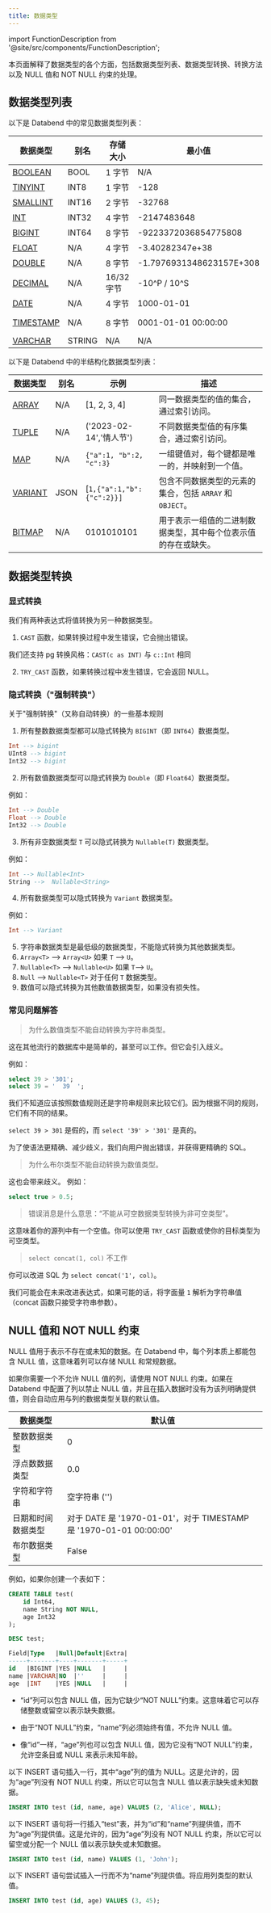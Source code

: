 ```yaml
---
title: 数据类型
---
```


import FunctionDescription from '@site/src/components/FunctionDescription';

<FunctionDescription description="引入或更新版本：v1.2.100"/>

本页面解释了数据类型的各个方面，包括数据类型列表、数据类型转换、转换方法以及 NULL 值和 NOT NULL 约束的处理。

## 数据类型列表

以下是 Databend 中的常见数据类型列表：

| 数据类型                                                            | 别名   | 存储大小   | 最小值                   | 最大值                         |
| ------------------------------------------------------------------- | ------ | ---------- | ------------------------ | ------------------------------ |
| [BOOLEAN](./00-data-type-logical-types.md)                          | BOOL   | 1 字节     | N/A                      | N/A                            |
| [TINYINT](./10-data-type-numeric-types.md#integer-data-types)       | INT8   | 1 字节     | -128                     | 127                            |
| [SMALLINT](./10-data-type-numeric-types.md#integer-data-types)      | INT16  | 2 字节     | -32768                   | 32767                          |
| [INT](./10-data-type-numeric-types.md#integer-data-types)           | INT32  | 4 字节     | -2147483648              | 2147483647                     |
| [BIGINT](./10-data-type-numeric-types.md#integer-data-types)        | INT64  | 8 字节     | -9223372036854775808     | 9223372036854775807            |
| [FLOAT](./10-data-type-numeric-types.md#floating-point-data-types)  | N/A    | 4 字节     | -3.40282347e+38          | 3.40282347e+38                 |
| [DOUBLE](./10-data-type-numeric-types.md#floating-point-data-types) | N/A    | 8 字节     | -1.7976931348623157E+308 | 1.7976931348623157E+308        |
| [DECIMAL](./11-data-type-decimal-types.md)                          | N/A    | 16/32 字节 | -10^P / 10^S             | 10^P / 10^S                    |
| [DATE](./20-data-type-time-date-types.md)                           | N/A    | 4 字节     | 1000-01-01               | 9999-12-31                     |
| [TIMESTAMP](./20-data-type-time-date-types.md)                      | N/A    | 8 字节     | 0001-01-01 00:00:00      | 9999-12-31 23:59:59.999999 UTC |
| [VARCHAR](./30-data-type-string-types.md)                           | STRING | N/A        | N/A                      | N/A                            |

以下是 Databend 中的半结构化数据类型列表：

| 数据类型                               | 别名 | 示例                      | 描述                                                           |
| -------------------------------------- | ---- | ------------------------- | -------------------------------------------------------------- |
| [ARRAY](./40-data-type-array-types.md) | N/A  | [1, 2, 3, 4]              | 同一数据类型的值的集合，通过索引访问。                         |
| [TUPLE](./41-data-type-tuple-types.md) | N/A  | ('2023-02-14','情人节')   | 不同数据类型值的有序集合，通过索引访问。                       |
| [MAP](./42-data-type-map.md)           | N/A  | `{"a":1, "b":2, "c":3}`   | 一组键值对，每个键都是唯一的，并映射到一个值。                 |
| [VARIANT](./43-data-type-variant.md)   | JSON | [`1,{"a":1,"b":{"c":2}}]` | 包含不同数据类型的元素的集合，包括 `ARRAY` 和 `OBJECT`。       |
| [BITMAP](44-data-type-bitmap.md)       | N/A  | 0101010101                | 用于表示一组值的二进制数据类型，其中每个位表示值的存在或缺失。 |

## 数据类型转换

### 显式转换

我们有两种表达式将值转换为另一种数据类型。

1. `CAST` 函数，如果转换过程中发生错误，它会抛出错误。

我们还支持 pg 转换风格：`CAST(c as INT)` 与 `c::Int` 相同

2. `TRY_CAST` 函数，如果转换过程中发生错误，它会返回 NULL。

### 隐式转换（"强制转换"）

关于"强制转换"（又称自动转换）的一些基本规则

1. 所有整数数据类型都可以隐式转换为 `BIGINT`（即 `INT64`）数据类型。

```sql
Int --> bigint
UInt8 --> bigint
Int32 --> bigint
```

2. 所有数值数据类型可以隐式转换为 `Double`（即 `Float64`）数据类型。

例如：

```sql
Int --> Double
Float --> Double
Int32 --> Double
```

3. 所有非空数据类型 `T` 可以隐式转换为 `Nullable(T)` 数据类型。

例如：

```sql
Int --> Nullable<Int>
String -->  Nullable<String>
```

4. 所有数据类型可以隐式转换为 `Variant` 数据类型。

例如：

```sql
Int --> Variant
```

5. 字符串数据类型是最低级的数据类型，不能隐式转换为其他数据类型。
6. `Array<T>` --> `Array<U>` 如果 `T` --> `U`。
7. `Nullable<T>` --> `Nullable<U>` 如果 `T`--> `U`。
8. `Null` --> `Nullable<T>` 对于任何 `T` 数据类型。
9. 数值可以隐式转换为其他数值数据类型，如果没有损失性。

### 常见问题解答

> 为什么数值类型不能自动转换为字符串类型。

这在其他流行的数据库中是简单的，甚至可以工作。但它会引入歧义。

例如：

```sql
select 39 > '301';
select 39 = '  39  ';
```

我们不知道应该按照数值规则还是字符串规则来比较它们。因为根据不同的规则，它们有不同的结果。

`select 39 > 301` 是假的，而 `select '39' > '301'` 是真的。

为了使语法更精确、减少歧义，我们向用户抛出错误，并获得更精确的 SQL。

> 为什么布尔类型不能自动转换为数值类型。

这也会带来歧义。
例如：

```sql
select true > 0.5;
```

> 错误消息是什么意思：“不能从可空数据类型转换为非可空类型”。

这意味着你的源列中有一个空值。你可以使用 `TRY_CAST` 函数或使你的目标类型为可空类型。

> `select concat(1, col)` 不工作

你可以改进 SQL 为 `select concat('1', col)`。

我们可能会在未来改进表达式，如果可能的话，将字面量 `1` 解析为字符串值（concat 函数只接受字符串参数）。

## NULL 值和 NOT NULL 约束

NULL 值用于表示不存在或未知的数据。在 Databend 中，每个列本质上都能包含 NULL 值，这意味着列可以存储 NULL 和常规数据。

如果你需要一个不允许 NULL 值的列，请使用 NOT NULL 约束。如果在 Databend 中配置了列以禁止 NULL 值，并且在插入数据时没有为该列明确提供值，则会自动应用与列的数据类型关联的默认值。

| 数据类型           | 默认值                                                             |
| ------------------ | ------------------------------------------------------------------ |
| 整数数据类型       | 0                                                                  |
| 浮点数数据类型     | 0.0                                                                |
| 字符和字符串       | 空字符串 ('')                                                      |
| 日期和时间数据类型 | 对于 DATE 是 '1970-01-01'，对于 TIMESTAMP 是 '1970-01-01 00:00:00' |
| 布尔数据类型       | False                                                              |

例如，如果你创建一个表如下：

```sql
CREATE TABLE test(
    id Int64,
    name String NOT NULL,
    age Int32
);

DESC test;

Field|Type   |Null|Default|Extra|
-----+-------+----+-------+-----+
id   |BIGINT |YES |NULL   |     |
name |VARCHAR|NO  |''     |     |
age  |INT    |YES |NULL   |     |
```

- “id”列可以包含 NULL 值，因为它缺少“NOT NULL”约束。这意味着它可以存储整数或留空以表示缺失数据。

- 由于“NOT NULL”约束，“name”列必须始终有值，不允许 NULL 值。

- 像“id”一样，“age”列也可以包含 NULL 值，因为它没有“NOT NULL”约束，允许空条目或 NULL 来表示未知年龄。

以下 INSERT 语句插入一行，其中“age”列的值为 NULL。这是允许的，因为“age”列没有 NOT NULL 约束，所以它可以包含 NULL 值以表示缺失或未知数据。

```sql
INSERT INTO test (id, name, age) VALUES (2, 'Alice', NULL);
```

以下 INSERT 语句将一行插入“test”表，并为“id”和“name”列提供值，而不为“age”列提供值。这是允许的，因为“age”列没有 NOT NULL 约束，所以它可以留空或分配一个 NULL 值以表示缺失或未知数据。

```sql
INSERT INTO test (id, name) VALUES (1, 'John');
```

以下 INSERT 语句尝试插入一行而不为“name”列提供值。将应用列类型的默认值。

```sql
INSERT INTO test (id, age) VALUES (3, 45);
```
